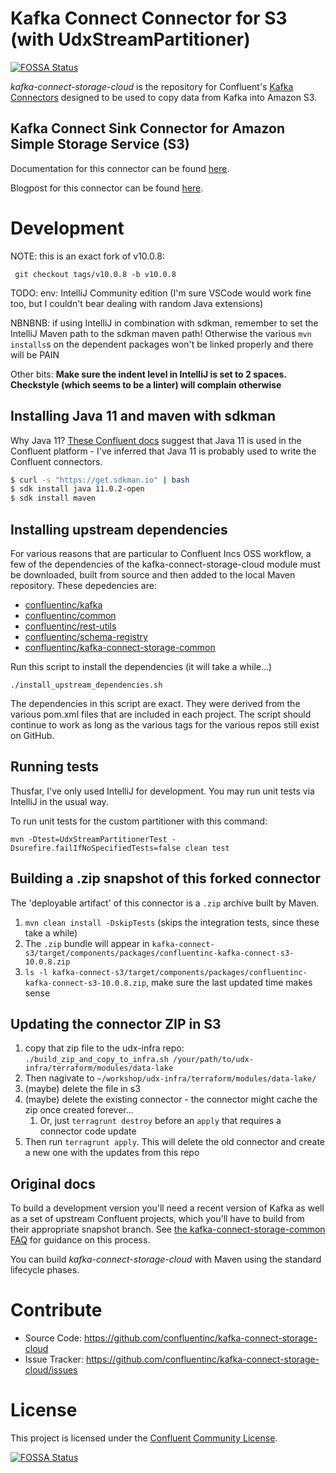# Kafka Connect Connector for S3 (with UdxStreamPartitioner)
[![FOSSA Status](https://app.fossa.io/api/projects/git%2Bhttps%3A%2F%2Fgithub.com%2Fconfluentinc%2Fkafka-connect-storage-cloud.svg?type=shield)](https://app.fossa.io/projects/git%2Bhttps%3A%2F%2Fgithub.com%2Fconfluentinc%2Fkafka-connect-storage-cloud?ref=badge_shield)


*kafka-connect-storage-cloud* is the repository for Confluent's [Kafka Connectors](http://kafka.apache.org/documentation.html#connect)
designed to be used to copy data from Kafka into Amazon S3. 

## Kafka Connect Sink Connector for Amazon Simple Storage Service (S3)

Documentation for this connector can be found [here](http://docs.confluent.io/current/connect/connect-storage-cloud/kafka-connect-s3/docs/index.html).

Blogpost for this connector can be found [here](https://www.confluent.io/blog/apache-kafka-to-amazon-s3-exactly-once).

# Development

NOTE: this is an exact fork of v10.0.8:

```shell
 git checkout tags/v10.0.8 -b v10.0.8
```

TODO: env: IntelliJ Community edition (I'm sure VSCode would work fine too, but I couldn't bear dealing with random Java extensions)

NBNBNB: if using IntelliJ in combination with sdkman, remember to set the IntelliJ Maven path to the sdkman maven path!
  Otherwise the various `mvn installs`s on the dependent packages won't be linked properly and there will be PAIN

Other bits: **Make sure the indent level in IntelliJ is set to 2 spaces. Checkstyle (which seems to be a linter) will
complain otherwise**

## Installing Java 11 and maven with sdkman

Why Java 11? [These Confluent docs](https://docs.confluent.io/platform/current/installation/versions-interoperability.html#java) suggest that Java 11
is used in the Confluent platform - I've inferred that Java 11 is probably used to write the Confluent connectors. 

```sh
$ curl -s "https://get.sdkman.io" | bash
$ sdk install java 11.0.2-open
$ sdk install maven
```

## Installing upstream dependencies

For various reasons that are
particular to Confluent Incs OSS workflow, a few of the dependencies of the kafka-connect-storage-cloud module
must be downloaded, built from source and then added to the local Maven repository. These depedencies are:

- [confluentinc/kafka](https://github.com/confluentinc/kafka)
- [confluentinc/common](https://github.com/confluentinc/common)
- [confluentinc/rest-utils](https://github.com/confluentinc/rest-utils)
- [confluentinc/schema-registry](https://github.com/confluentinc/schema-registry)
- [confluentinc/kafka-connect-storage-common](https://github.com/confluentinc/kafka-connect-storage-common)

Run this script to install the dependencies (it will take a while...)
```
./install_upstream_dependencies.sh
```

The dependencies in this script are exact. They were derived from the various pom.xml files that are included in each project.
The script should continue to work as long as the various tags for the various repos still exist on GitHub.

## Running tests

Thusfar, I've only used IntelliJ for development. You may run unit tests via IntelliJ in the usual way. 

To run unit tests for the custom partitioner with this command:

```shell
mvn -Dtest=UdxStreamPartitionerTest -Dsurefire.failIfNoSpecifiedTests=false clean test
```

## Building a .zip snapshot of this forked connector

The 'deployable artifact' of this connector is a `.zip` archive built by Maven. 

1. `mvn clean install -DskipTests` (skips the integration tests, since these take a while)
2. The `.zip` bundle will appear in `kafka-connect-s3/target/components/packages/confluentinc-kafka-connect-s3-10.0.8.zip`
3. `ls -l kafka-connect-s3/target/components/packages/confluentinc-kafka-connect-s3-10.0.8.zip`, make sure the last updated time makes sense

## Updating the connector ZIP in S3

1. copy that zip file to the udx-infra repo: `./build_zip_and_copy_to_infra.sh /your/path/to/udx-infra/terraform/modules/data-lake`
2. Then nagivate to `~/workshop/udx-infra/terraform/modules/data-lake/`
3. (maybe) delete the file in s3
4. (maybe) delete the existing connector - the connector might cache the zip once created forever...
   1. Or, just `terragrunt destroy` before an `apply` that requires a connector code update
5. Then run `terragrunt apply`. This will delete the old connector and create a new one with the updates from this repo

## Original docs

To build a development version you'll need a recent version of Kafka 
as well as a set of upstream Confluent projects, which you'll have to build from their appropriate snapshot branch.
See [the kafka-connect-storage-common FAQ](https://github.com/confluentinc/kafka-connect-storage-common/wiki/FAQ)
for guidance on this process.

You can build *kafka-connect-storage-cloud* with Maven using the standard lifecycle phases.


# Contribute

- Source Code: https://github.com/confluentinc/kafka-connect-storage-cloud
- Issue Tracker: https://github.com/confluentinc/kafka-connect-storage-cloud/issues


# License

This project is licensed under the [Confluent Community License](LICENSE).


[![FOSSA Status](https://app.fossa.io/api/projects/git%2Bhttps%3A%2F%2Fgithub.com%2Fconfluentinc%2Fkafka-connect-storage-cloud.svg?type=large)](https://app.fossa.io/projects/git%2Bhttps%3A%2F%2Fgithub.com%2Fconfluentinc%2Fkafka-connect-storage-cloud?ref=badge_large)
